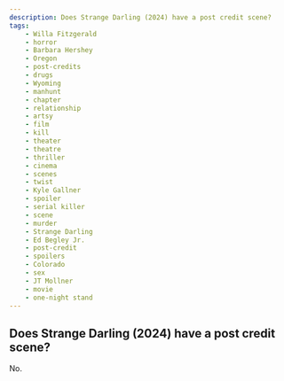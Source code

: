 ```yaml
---
description: Does Strange Darling (2024) have a post credit scene?
tags: 
    - Willa Fitzgerald
    - horror
    - Barbara Hershey
    - Oregon
    - post-credits
    - drugs
    - Wyoming
    - manhunt
    - chapter
    - relationship
    - artsy
    - film
    - kill
    - theater
    - theatre
    - thriller
    - cinema
    - scenes
    - twist
    - Kyle Gallner
    - spoiler
    - serial killer
    - scene
    - murder
    - Strange Darling
    - Ed Begley Jr.
    - post-credit
    - spoilers
    - Colorado
    - sex
    - JT Mollner
    - movie
    - one-night stand
---
```


## Does Strange Darling (2024) have a post credit scene?

No.
